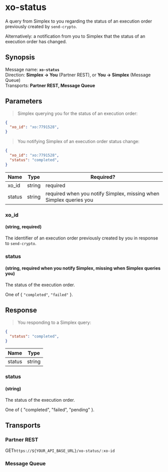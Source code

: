 # xo-status #

A query from Simplex to you regarding the status of an execution order previously created by `send-crypto`.

Alternatively: a notification from you to Simplex that the status of an execution order has changed.

## Synopsis ##

Message name: **`xo-status`**  
Direction: **Simplex &rarr; You** (Partner REST), or **You &rarr; Simplex** (Message Queue)  
Transports: **Partner REST, Message Queue**

## Parameters ##

> Simplex querying you for the status of an execution order:

```json
{
  "xo_id": "xo:7791528",
}
```

> You notifying Simplex of an execution order status change:

```json
{
  "xo_id": "xo:7791528",
  "status": "completed",
}
```

Name | Type | Required?
---- | ---- | ---------
xo_id | string | required
status | string | required when you notify Simplex, missing when Simplex queries you

### xo_id ###
#### (string, required)

The identifier of an execution order previously created by you in response to `send-crypto`.

### status ###
#### (string, required when you notify Simplex, missing when Simplex queries you)

The status of the execution order.

One of { `"completed"`, `"failed"` }.

## Response ##

> You responding to a Simplex query:

```json
{
  "status": "completed",
}
```

Name | Type
---- | ----
status | string

### status ###
#### (string)

The status of the execution order.

One of { "completed", "failed", "pending" }.

## Transports ##

### Partner REST ###

<span class="http-verb http-get">GET</span>`https://${YOUR_API_BASE_URL}/xo-status/:xo-id`

### Message Queue ###

[modeline]: # ( vim: set ts=2 sw=2 expandtab wrap linebreak: )
